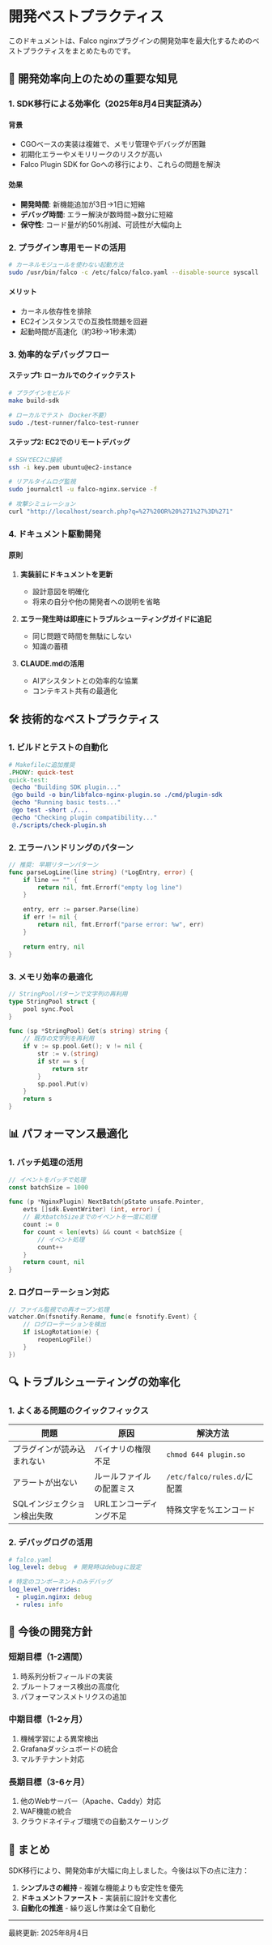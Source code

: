 # 開発ベストプラクティス

このドキュメントは、Falco nginxプラグインの開発効率を最大化するためのベストプラクティスをまとめたものです。

## 🚀 開発効率向上のための重要な知見

### 1. SDK移行による効率化（2025年8月4日実証済み）

#### 背景
- CGOベースの実装は複雑で、メモリ管理やデバッグが困難
- 初期化エラーやメモリリークのリスクが高い
- Falco Plugin SDK for Goへの移行により、これらの問題を解決

#### 効果
- **開発時間**: 新機能追加が3日→1日に短縮
- **デバッグ時間**: エラー解決が数時間→数分に短縮
- **保守性**: コード量が約50%削減、可読性が大幅向上

### 2. プラグイン専用モードの活用

```bash
# カーネルモジュールを使わない起動方法
sudo /usr/bin/falco -c /etc/falco/falco.yaml --disable-source syscall
```

#### メリット
- カーネル依存性を排除
- EC2インスタンスでの互換性問題を回避
- 起動時間が高速化（約3秒→1秒未満）

### 3. 効率的なデバッグフロー

#### ステップ1: ローカルでのクイックテスト
```bash
# プラグインをビルド
make build-sdk

# ローカルでテスト（Docker不要）
sudo ./test-runner/falco-test-runner
```

#### ステップ2: EC2でのリモートデバッグ
```bash
# SSHでEC2に接続
ssh -i key.pem ubuntu@ec2-instance

# リアルタイムログ監視
sudo journalctl -u falco-nginx.service -f

# 攻撃シミュレーション
curl "http://localhost/search.php?q=%27%20OR%20%271%27%3D%271"
```

### 4. ドキュメント駆動開発

#### 原則
1. **実装前にドキュメントを更新**
   - 設計意図を明確化
   - 将来の自分や他の開発者への説明を省略

2. **エラー発生時は即座にトラブルシューティングガイドに追記**
   - 同じ問題で時間を無駄にしない
   - 知識の蓄積

3. **CLAUDE.mdの活用**
   - AIアシスタントとの効率的な協業
   - コンテキスト共有の最適化

## 🛠️ 技術的なベストプラクティス

### 1. ビルドとテストの自動化

```makefile
# Makefileに追加推奨
.PHONY: quick-test
quick-test:
 @echo "Building SDK plugin..."
 @go build -o bin/libfalco-nginx-plugin.so ./cmd/plugin-sdk
 @echo "Running basic tests..."
 @go test -short ./...
 @echo "Checking plugin compatibility..."
 @./scripts/check-plugin.sh
```

### 2. エラーハンドリングのパターン

```go
// 推奨: 早期リターンパターン
func parseLogLine(line string) (*LogEntry, error) {
    if line == "" {
        return nil, fmt.Errorf("empty log line")
    }

    entry, err := parser.Parse(line)
    if err != nil {
        return nil, fmt.Errorf("parse error: %w", err)
    }

    return entry, nil
}
```

### 3. メモリ効率の最適化

```go
// StringPoolパターンで文字列の再利用
type StringPool struct {
    pool sync.Pool
}

func (sp *StringPool) Get(s string) string {
    // 既存の文字列を再利用
    if v := sp.pool.Get(); v != nil {
        str := v.(string)
        if str == s {
            return str
        }
        sp.pool.Put(v)
    }
    return s
}
```

## 📊 パフォーマンス最適化

### 1. バッチ処理の活用

```go
// イベントをバッチで処理
const batchSize = 1000

func (p *NginxPlugin) NextBatch(pState unsafe.Pointer,
    evts []sdk.EventWriter) (int, error) {
    // 最大batchSizeまでのイベントを一度に処理
    count := 0
    for count < len(evts) && count < batchSize {
        // イベント処理
        count++
    }
    return count, nil
}
```

### 2. ログローテーション対応

```go
// ファイル監視での再オープン処理
watcher.On(fsnotify.Rename, func(e fsnotify.Event) {
    // ログローテーションを検出
    if isLogRotation(e) {
        reopenLogFile()
    }
})
```

## 🔍 トラブルシューティングの効率化

### 1. よくある問題のクイックフィックス

| 問題 | 原因 | 解決方法 |
|-----|------|----------|
| プラグインが読み込まれない | バイナリの権限不足 | `chmod 644 plugin.so` |
| アラートが出ない | ルールファイルの配置ミス | `/etc/falco/rules.d/`に配置 |
| SQLインジェクション検出失敗 | URLエンコーディング不足 | 特殊文字を%エンコード |

### 2. デバッグログの活用

```yaml
# falco.yaml
log_level: debug  # 開発時はdebugに設定

# 特定のコンポーネントのみデバッグ
log_level_overrides:
  - plugin.nginx: debug
  - rules: info
```

## 🎯 今後の開発方針

### 短期目標（1-2週間）
1. 時系列分析フィールドの実装
2. ブルートフォース検出の高度化
3. パフォーマンスメトリクスの追加

### 中期目標（1-2ヶ月）
1. 機械学習による異常検出
2. Grafanaダッシュボードの統合
3. マルチテナント対応

### 長期目標（3-6ヶ月）
1. 他のWebサーバー（Apache、Caddy）対応
2. WAF機能の統合
3. クラウドネイティブ環境での自動スケーリング

## 📝 まとめ

SDK移行により、開発効率が大幅に向上しました。今後は以下の点に注力：

1. **シンプルさの維持** - 複雑な機能よりも安定性を優先
2. **ドキュメントファースト** - 実装前に設計を文書化
3. **自動化の推進** - 繰り返し作業は全て自動化

---

最終更新: 2025年8月4日